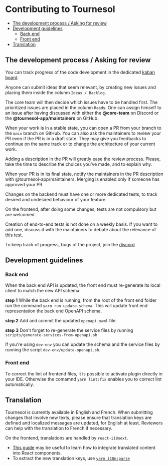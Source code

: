 # Contributing to Tournesol

 - [The development process / Asking for review](#the-development-process--asking-for-review)
 - [Development guidelines](#development-guidelines)
   - [Back end](#back-end)
   - [Front end](#front-end)
 - [Translation](#translation)

## The development process / Asking for review

You can track progress of the code development in the dedicated
[kaban board][tournesol-kanban-board].

Anyone can submit ideas that seem relevant, by creating new issues and
placing them inside the column `Ideas / Backlog`.

The core team will then decide which issues have to be handled first. The
prioritized issues are placed in the column `Ready`. One can assign himself to
an issue after having discussed with either the **@core-team** on Discord or the
**@tournesol-app/maintainers** on GitHub.

When your work is in a stable state, you can open a PR from your branch to the
`main` branch on GitHub. You can also ask the maintainers to review your PR
even if the PR is in a draft state. They may give you feedbacks to continue on
the same track or to change the architecture of your current work.

Adding a description in the PR will greatly ease the review process. Please,
take the time to describe the choices you've made, and to explain why.

When your PR is in its final state, notify the maintainers in the PR description
with @tournesol-app/maintainers. Merging is enabled only if someone has
approved your PR.

Changes on the backend must have one or more dedicated tests, to track desired
and undesired behaviour of your feature.

On the frontend, after doing some changes, tests are not compulsory but are
welcomed.

Creation of end-to-end tests is not done on a weekly basis. If you want to
add one, discuss it with the maintainers to debate about the relevance of
this test.

To keep track of progress, bugs of the project, join the
[discord][tournesol-discord-join]

## Development guidelines

### Back end

When the back end API is updated, the front end must re-generate its local
client to match the new API schema.

**step 1** While the back end is running, from the root of the front end
folder run the command `yarn run update-schema`. This will update front
end representation the back end OpenAPI schema.

**step 2** Add and commit the updated `openapi.yaml` file.

**step 3** Don't forget to re-generate the service files by running
`scripts/generate-services-from-openapi.sh`

If you're using `dev-env` you can update the schema and the service files by running the script `dev-env/update-openapi.sh`.

### Front end

To correct the lint of frontend files, it is possible to activate plugin
directly in your IDE. Otherwise the comamnd `yarn lint:fix` enables you to correct lint automatically.

## Translation

Tournesol is currently available in English and French. When submitting
changes that involve new texts, please ensure that translation keys
are defined and localized messages are updated, for English at least.
Reviewers can help with the translation to French if necessary.

On the frontend, translations are handled by `react-i18next`.
* [This guide](https://react.i18next.com/guides/quick-start#translate-your-content)
  may be useful to learn how to integrate translated content into React components. 
* To extract the new translation keys, use [`yarn i18n:parse`](./frontend/README.md#yarn-i18nparse)

[tournesol-discord-join]: https://discord.gg/WvcSG55Bf3
[tournesol-kanban-board]: https://github.com/tournesol-app/tournesol/projects/9
